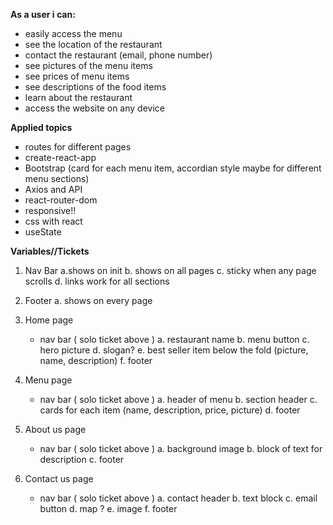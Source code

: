 **As a user i can:** 
- easily access the menu
- see the location of the restaurant
- contact the restaurant (email, phone number)
- see pictures of the menu items
- see prices of menu items
- see descriptions of the food items
- learn about the restaurant 
- access the website on any device

**Applied topics**
* routes for different pages 
* create-react-app 
* Bootstrap (card for each menu item, accordian style maybe for different menu sections)
* Axios and API
* react-router-dom
* responsive!!
* css with react
* useState

**Variables//Tickets**
1. Nav Bar
    a.shows on init 
    b. shows on all pages 
    c. sticky when any page scrolls
    d. links work for all sections

2. Footer
    a. shows on every page

2. Home page
    - nav bar ( solo ticket above )
    a. restaurant name
    b. menu button
    c. hero picture
    d. slogan?
    e. best seller item below the fold (picture, name, description)
    f. footer

3. Menu page
    - nav bar ( solo ticket above )
    a. header of menu
    b. section header
    c. cards for each item (name, description, price, picture)
    d. footer

4. About us page
    - nav bar ( solo ticket above )
    a. background image
    b. block of text for description
    c. footer

5. Contact us page
    - nav bar ( solo ticket above )
    a. contact header
    b. text block
    c. email button
    d. map ? 
    e. image
    f. footer
